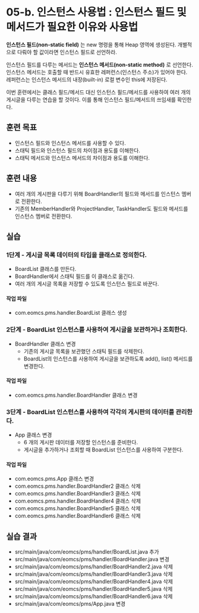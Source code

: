 # 05-b. 인스턴스 사용법 : 인스턴스 필드 및 메서드가 필요한 이유와 사용법

**인스턴스 필드(non-static field)** 는 new 명령을 통해 Heap 영역에 생성된다.
개별적으로 다뤄야 할 값이라면 인스턴스 필드로 선언하라.

인스턴스 필드를 다루는 메서드는 **인스턴스 메서드(non-static method)** 로 선언한다.
인스턴스 메서드는 호출할 때 반드시 유효한 레퍼런스(인스턴스 주소)가 있어야 한다.
레퍼런스는 인스턴스 메서드의 내장(built-in) 로컬 변수인 this에 저장된다.

이번 훈련에서는 클래스 필드/메서드 대신 인스턴스 필드/메서드를 사용하여
여러 개의 게시글을 다루는 연습을 할 것이다.
이를 통해 인스턴스 필드/메서드의 쓰임새를 확인한다.

## 훈련 목표

- 인스턴스 필드와 인스턴스 메서드를 사용할 수 있다.
- 스태틱 필드와 인스턴스 필드의 차이점과 용도를 이해한다.
- 스태틱 메서드와 인스턴스 메서드의 차이점과 용도를 이해한다.

## 훈련 내용

- 여러 개의 게시판을 다루기 위해 BoardHandler의 필드와 메서드를 인스턴스 멤버로 전환한다.
- 기존의 MemberHandler와 ProjectHandler, TaskHandler도 필드와 메서드를 인스턴스 멤버로 전환한다.

## 실습

### 1단계 - 게시글 목록 데이터의 타입을 클래스로 정의한다.

- BoardList 클래스를 만든다.
- BoardHandler에서 스태틱 필드를 이 클래스로 옮긴다.
- 여러 개의 게시글 목록을 저장할 수 있도록 인스턴스 필드로 바꾼다.

#### 작업 파일
- com.eomcs.pms.handler.BoardList 클래스 생성

### 2단계 - BoardList 인스턴스를 사용하여 게시글을 보관하거나 조회한다.

- BoardHandler 클래스 변경
  - 기존의 게시글 목록을 보관했던 스태틱 필드를 삭제한다.
  - BoardList의 인스턴스를 사용하여 게시글을 보관하도록 add(), list() 메서드를 변경한다.

#### 작업 파일
- com.eomcs.pms.handler.BoardHandler 클래스 변경

### 3단계 - BoardList 인스턴스를 사용하여 각각의 게시판의 데이터를 관리한다.

- App 클래스 변경
  - 6 개의 게시판 데이터를 저장할 인스턴스를 준비한다.
  - 게시글을 추가하거나 조회할 때 BoardList 인스턴스를 사용하여 구분한다.

#### 작업 파일
- com.eomcs.pms.App 클래스 변경
- com.eomcs.pms.handler.BoardHandler2 클래스 삭제
- com.eomcs.pms.handler.BoardHandler3 클래스 삭제
- com.eomcs.pms.handler.BoardHandler4 클래스 삭제
- com.eomcs.pms.handler.BoardHandler5 클래스 삭제
- com.eomcs.pms.handler.BoardHandler6 클래스 삭제

## 실습 결과

- src/main/java/com/eomcs/pms/handler/BoardList.java 추가
- src/main/java/com/eomcs/pms/handler/BoardHandler.java 변경
- src/main/java/com/eomcs/pms/handler/BoardHandler2.java 삭제
- src/main/java/com/eomcs/pms/handler/BoardHandler3.java 삭제
- src/main/java/com/eomcs/pms/handler/BoardHandler4.java 삭제
- src/main/java/com/eomcs/pms/handler/BoardHandler5.java 삭제
- src/main/java/com/eomcs/pms/handler/BoardHandler6.java 삭제
- src/main/java/com/eomcs/pms/App.java 변경
